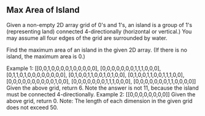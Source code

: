 ## Max Area of Island

Given a non-empty 2D array grid of 0's and 1's, an island is a group of 1's (representing land) connected 4-directionally (horizontal or vertical.) You may assume all four edges of the grid are surrounded by water.

Find the maximum area of an island in the given 2D array. (If there is no island, the maximum area is 0.)

Example 1:
[[0,0,1,0,0,0,0,1,0,0,0,0,0],
[0,0,0,0,0,0,0,1,1,1,0,0,0],
[0,1,1,0,1,0,0,0,0,0,0,0,0],
[0,1,0,0,1,1,0,0,1,0,1,0,0],
[0,1,0,0,1,1,0,0,1,1,1,0,0],
[0,0,0,0,0,0,0,0,0,0,1,0,0],
[0,0,0,0,0,0,0,1,1,1,0,0,0],
[0,0,0,0,0,0,0,1,1,0,0,0,0]]
Given the above grid, return 6. Note the answer is not 11, because the island must be connected 4-directionally.
Example 2:
[[0,0,0,0,0,0,0,0]]
Given the above grid, return 0.
Note: The length of each dimension in the given grid does not exceed 50.


    

